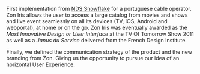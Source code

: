 First implementation from <a href="/projects/07_snowflake/">NDS Snowflake</a> for a portuguese cable operator. Zon Iris allows the user to access a large catalog from movies and shows and live event seamlessly on all its devices (TV, IOS, Android and webportal), at home or on the go. 
Zon Iris was eventually awarded as the *Most Innovative Design or User Interface* at the TV Of Tomorrow Show 2011 as well as a *Janus du Service* delivered from the French Design Institute.

Finally, we defined the communication strategy of the product and the new branding from Zon. Giving us the opportunity to pursue our idea of an horizontal User Experience.